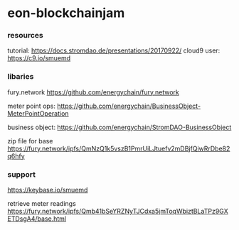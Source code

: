 # eon-blockchainjam

### resources
tutorial: https://docs.stromdao.de/presentations/20170922/
cloud9 user: https://c9.io/smuemd

### libaries

fury.network https://github.com/energychain/fury.network

meter point ops: https://github.com/energychain/BusinessObject-MeterPointOperation

business object: https://github.com/energychain/StromDAO-BusinessObject


zip file for base
https://fury.network/ipfs/QmNzQ1k5vszB1PmrUiLJtuefv2mDBjfQiwRrDbe82q6hfy

### support
https://keybase.io/smuemd


retrieve meter readings
https://fury.network/ipfs/Qmb41bSeYRZNyTJCdxa5jmToqWbiztBLaTPz9GXETDsgA4/base.html
